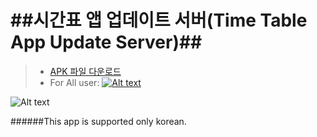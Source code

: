 ##시간표 앱 업데이트 서버(Time Table App Update Server)##
=================
> + [APK 파일 다운로드](https://github.com/imscs21/myclass_timetable/releases/download/3Grade_TimeTable_1.03/3_09_timetable_1.03.apk)
> + For All user: [![Alt text](https://developer.android.com/images/brand/en_generic_rgb_wo_60.png "Get it on Google Play site")](https://play.google.com/store/apps/details?id=thirdgrade.timetable)

![Alt text](http://cfile30.uf.tistory.com/image/2434F943552A6CF72F034E "미리보기")


######This app is supported only korean.
